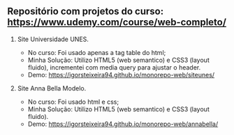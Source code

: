 ## Repositório com projetos do curso: https://www.udemy.com/course/web-completo/

1. Site Universidade UNES.
   - No curso: Foi usado apenas a tag table do html;
   - Minha Solução: Utilizo HTML5 (web semantico) e CSS3 (layout fluido), incrementei com media query para ajustar o header.
   - Demo: https://igorsteixeira94.github.io/monorepo-web/siteunes/

2. Site Anna Bella Modelo.
   - No curso: Foi usado html e css;
   - Minha Solução: Utilizo HTML5 (web semantico) e CSS3 (layout fluido).
   - Demo: https://igorsteixeira94.github.io/monorepo-web/annabella/
